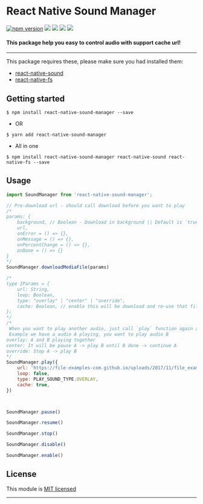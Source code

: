 
# React Native Sound Manager
[![npm version](https://badge.fury.io/js/react-native-sound-manager.svg)](https://badge.fury.io/js/react-native-sound-manager) ![](https://img.shields.io/github/issues/minhchienwikipedia/react-native-sound-manager.svg) ![](https://img.shields.io/github/forks/minhchienwikipedia/react-native-sound-manager.svg) ![](https://img.shields.io/github/stars/minhchienwikipedia/react-native-sound-manager.svg) ![](https://img.shields.io/github/license/minhchienwikipedia/react-native-sound-manager.svg)
#### This package help you easy to control audio with support cache url! 

---
This package requires these, please make sure you had installed them:
- [react-native-sound](https://github.com/zmxv/react-native-sound)
- [react-native-fs](https://github.com/itinance/react-native-fs)


## Getting started

`$ npm install react-native-sound-manager --save`

- OR

`$ yarn add react-native-sound-manager`

- All in one

`$ npm install react-native-sound-manager react-native-sound react-native-fs --save`

## Usage
```javascript
import SoundManager from 'react-native-sound-manager';

// Pre-download url - should call download before you want to play
/*
params: {
	background, // Boolean - Download in background || Default is `true`
	url,
	onError = () => {},
	onMessage = () => {},
	onPercentChange = () => {},
	onDone = () => {}
}
*/
SoundManager.downloadMediaFile(params)

/*
type IParams = {
	url: String,
	loop: Boolean,
	type: "overlay" | "center" | "override",
	cache: Boolean, // enable this will be download and re-use that file || Default is true
};
*/
/*
 When you want to play another audio, just call `play` function again and pass `type` : "overlay" | "center" | "override"
 Example we have a audio A playing, you want to play audio B
overlay: A and B playing together
center: It will be pause A -> play B until B done -> continue A
override: Stop A -> play B
*/
SoundManager.play({
	url: 'https://file-examples-com.github.io/uploads/2017/11/file_example_MP3_700KB.mp3',
	loop: false,
	type: PLAY_SOUND_TYPE.OVERLAY,
	cache: true,
})



SoundManager.pause()

SoundManager.resume()

SoundManager.stop()

SoundManager.disable()

SoundManager.enable()

```




## License

This module is [MIT licensed](./LICENSE)

---
  
